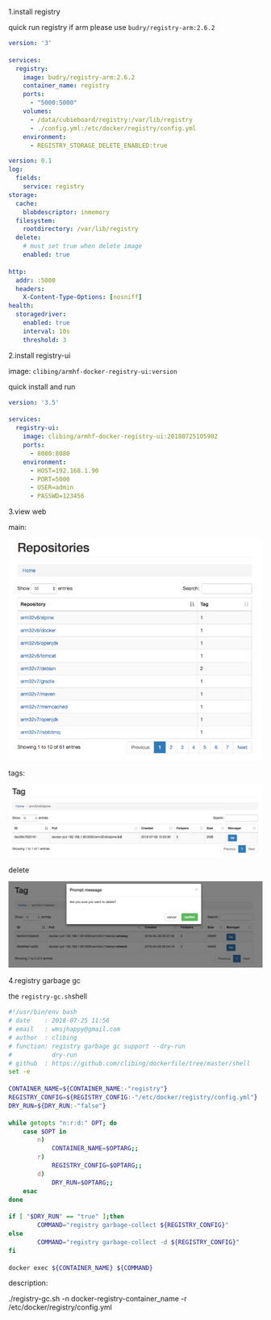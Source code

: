 1.install registry

quick run registry if arm please use `budry/registry-arm:2.6.2`

```yaml
version: '3'

services:
  registry:
    image: budry/registry-arm:2.6.2
    container_name: registry
    ports:
      - "5000:5000"
    volumes:
      - /data/cubieboard/registry:/var/lib/registry
      - ./config.yml:/etc/docker/registry/config.yml
    environment:
      - REGISTRY_STORAGE_DELETE_ENABLED:true
```

```yaml
version: 0.1
log:
  fields:
    service: registry
storage:
  cache:
    blobdescriptor: inmemory
  filesystem:
    rootdirectory: /var/lib/registry
  delete:
    # must set true when delete image
    enabled: true

http:
  addr: :5000
  headers:
    X-Content-Type-Options: [nosniff]
health:
  storagedriver:
    enabled: true
    interval: 10s
    threshold: 3
```

2.install registry-ui

image: `clibing/armhf-docker-registry-ui:version`

quick install and run

```yaml
version: '3.5'

services:
  registry-ui:
    image: clibing/armhf-docker-registry-ui:20180725105902
    ports:
      - 8080:8080
    environment:
      - HOST=192.168.1.90
      - PORT=5000
      - USER=admin
      - PASSWD=123456
```

3.view web

main:

![repository](static/image/view-01.png)

tags:

![tags](static/image/view-02.png)

delete

![delete](static/image/view-03.png)

4.registry garbage gc

the `registry-gc.sh`shell

```bash
#!/usr/bin/env bash
# date    : 2018-07-25 11:56
# email   : wmsjhappy@gmail.com
# author  : clibing
# function: registry garbage gc support --dry-run
#           dry-run
# github  : https://github.com/clibing/dockerfile/tree/master/shell
set -e

CONTAINER_NAME=${CONTAINER_NAME:-"registry"}
REGISTRY_CONFIG=${REGISTRY_CONFIG:-"/etc/docker/registry/config.yml"}
DRY_RUN=${DRY_RUN:-"false"}

while getopts "n:r:d:" OPT; do
    case $OPT in
        n)
            CONTAINER_NAME=$OPTARG;;
        r)
            REGISTRY_CONFIG=$OPTARG;;
        d)
            DRY_RUN=$OPTARG;;
    esac
done

if [ "$DRY_RUN" == "true" ];then
        COMMAND="registry garbage-collect ${REGISTRY_CONFIG}"
else
        COMMAND="registry garbage-collect -d ${REGISTRY_CONFIG}"
fi

docker exec ${CONTAINER_NAME} ${COMMAND}
```

description:

./registry-gc.sh -n docker-registry-container_name -r /etc/docker/registry/config.yml